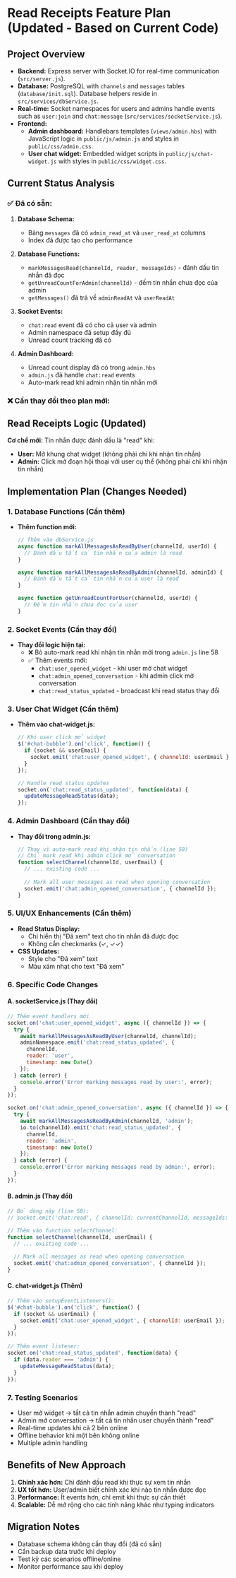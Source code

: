 # Read Receipts Feature Plan (Updated - Based on Current Code)

## Project Overview
- **Backend:** Express server with Socket.IO for real-time communication (`src/server.js`).
- **Database:** PostgreSQL with `channels` and `messages` tables (`database/init.sql`). Database helpers reside in `src/services/dbService.js`.
- **Real-time:** Socket namespaces for users and admins handle events such as `user:join` and `chat:message` (`src/services/socketService.js`).
- **Frontend:**
  - **Admin dashboard:** Handlebars templates (`views/admin.hbs`) with JavaScript logic in `public/js/admin.js` and styles in `public/css/admin.css`.
  - **User chat widget:** Embedded widget scripts in `public/js/chat-widget.js` with styles in `public/css/widget.css`.

## Current Status Analysis

### ✅ Đã có sẵn:
1. **Database Schema:** 
   - Bảng `messages` đã có `admin_read_at` và `user_read_at` columns
   - Index đã được tạo cho performance

2. **Database Functions:**
   - `markMessagesRead(channelId, reader, messageIds)` - đánh dấu tin nhắn đã đọc
   - `getUnreadCountForAdmin(channelId)` - đếm tin nhắn chưa đọc của admin
   - `getMessages()` đã trả về `adminReadAt` và `userReadAt`

3. **Socket Events:**
   - `chat:read` event đã có cho cả user và admin
   - Admin namespace đã setup đầy đủ
   - Unread count tracking đã có

4. **Admin Dashboard:**
   - Unread count display đã có trong `admin.hbs`
   - `admin.js` đã handle `chat:read` events
   - Auto-mark read khi admin nhận tin nhắn mới

### ❌ Cần thay đổi theo plan mới:

## Read Receipts Logic (Updated)
**Cơ chế mới:** Tin nhắn được đánh dấu là "read" khi:
- **User:** Mở khung chat widget (không phải chỉ khi nhận tin nhắn)
- **Admin:** Click mở đoạn hội thoại với user cụ thể (không phải chỉ khi nhận tin nhắn)

## Implementation Plan (Changes Needed)

### 1. Database Functions (Cần thêm)
- **Thêm function mới:**
  ```javascript
  // Thêm vào dbService.js
  async function markAllMessagesAsReadByUser(channelId, userId) {
    // Đánh dấu tất cả tin nhắn của admin là read
  }
  
  async function markAllMessagesAsReadByAdmin(channelId, adminId) {
    // Đánh dấu tất cả tin nhắn của user là read
  }
  
  async function getUnreadCountForUser(channelId, userId) {
    // Đếm tin nhắn chưa đọc của user
  }
  ```

### 2. Socket Events (Cần thay đổi)
- **Thay đổi logic hiện tại:**
  - ❌ Bỏ auto-mark read khi nhận tin nhắn mới trong `admin.js` line 58
  - ✅ Thêm events mới:
    - `chat:user_opened_widget` - khi user mở chat widget
    - `chat:admin_opened_conversation` - khi admin click mở conversation
    - `chat:read_status_updated` - broadcast khi read status thay đổi

### 3. User Chat Widget (Cần thêm)
- **Thêm vào chat-widget.js:**
  ```javascript
  // Khi user click mở widget
  $('#chat-bubble').on('click', function() {
    if (socket && userEmail) {
      socket.emit('chat:user_opened_widget', { channelId: userEmail });
    }
  });
  
  // Handle read status updates
  socket.on('chat:read_status_updated', function(data) {
    updateMessageReadStatus(data);
  });
  ```

### 4. Admin Dashboard (Cần thay đổi)
- **Thay đổi trong admin.js:**
  ```javascript
  // Thay vì auto-mark read khi nhận tin nhắn (line 58)
  // Chỉ mark read khi admin click mở conversation
  function selectChannel(channelId, userEmail) {
    // ... existing code ...
    
    // Mark all user messages as read when opening conversation
    socket.emit('chat:admin_opened_conversation', { channelId });
  }
  ```

### 5. UI/UX Enhancements (Cần thêm)
- **Read Status Display:**
  - Chỉ hiển thị "Đã xem" text cho tin nhắn đã được đọc
  - Không cần checkmarks (✓, ✓✓)
- **CSS Updates:**
  - Style cho "Đã xem" text
  - Màu xám nhạt cho text "Đã xem"

### 6. Specific Code Changes

#### A. socketService.js (Thay đổi)
```javascript
// Thêm event handlers mới
socket.on('chat:user_opened_widget', async ({ channelId }) => {
  try {
    await markAllMessagesAsReadByUser(channelId, channelId);
    adminNamespace.emit('chat:read_status_updated', {
      channelId,
      reader: 'user',
      timestamp: new Date()
    });
  } catch (error) {
    console.error('Error marking messages read by user:', error);
  }
});

socket.on('chat:admin_opened_conversation', async ({ channelId }) => {
  try {
    await markAllMessagesAsReadByAdmin(channelId, 'admin');
    io.to(channelId).emit('chat:read_status_updated', {
      channelId,
      reader: 'admin',
      timestamp: new Date()
    });
  } catch (error) {
    console.error('Error marking messages read by admin:', error);
  }
});
```

#### B. admin.js (Thay đổi)
```javascript
// Bỏ dòng này (line 58):
// socket.emit('chat:read', { channelId: currentChannelId, messageIds: [message.messageId] });

// Thêm vào function selectChannel:
function selectChannel(channelId, userEmail) {
  // ... existing code ...
  
  // Mark all messages as read when opening conversation
  socket.emit('chat:admin_opened_conversation', { channelId });
}
```

#### C. chat-widget.js (Thêm)
```javascript
// Thêm vào setupEventListeners():
$('#chat-bubble').on('click', function() {
  if (socket && userEmail) {
    socket.emit('chat:user_opened_widget', { channelId: userEmail });
  }
});

// Thêm event listener:
socket.on('chat:read_status_updated', function(data) {
  if (data.reader === 'admin') {
    updateMessageReadStatus(data);
  }
});
```

### 7. Testing Scenarios
- User mở widget → tất cả tin nhắn admin chuyển thành "read"
- Admin mở conversation → tất cả tin nhắn user chuyển thành "read"
- Real-time updates khi cả 2 bên online
- Offline behavior khi một bên không online
- Multiple admin handling

## Benefits of New Approach
1. **Chính xác hơn:** Chỉ đánh dấu read khi thực sự xem tin nhắn
2. **UX tốt hơn:** User/admin biết chính xác khi nào tin nhắn được đọc
3. **Performance:** Ít events hơn, chỉ emit khi thực sự cần thiết
4. **Scalable:** Dễ mở rộng cho các tính năng khác như typing indicators

## Migration Notes
- Database schema không cần thay đổi (đã có sẵn)
- Cần backup data trước khi deploy
- Test kỹ các scenarios offline/online
- Monitor performance sau khi deploy
